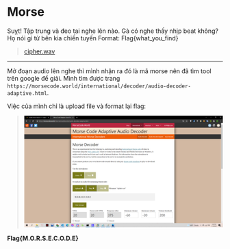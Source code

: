 # Morse

Suỵt! Tập trung và đeo tai nghe lên nào. Gà có nghe thấy nhịp beat không? Họ nói gì từ bên kia chiến tuyến Format: Flag{what_you_find}

> [cipher.wav](cipher.wav)

---

Mở đoạn audio lên nghe thì mình nhận ra đó là mã morse nên đã tìm tool trên google để giải. Mình tìm được trang `https://morsecode.world/international/decoder/audio-decoder-adaptive.html`.

Việc của mình chỉ là upload file và format lại flag:

> ![](1.png)

**Flag{M.O.R.S.E.C.O.D.E}**
